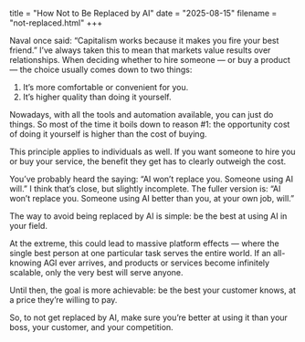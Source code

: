 title = "How Not to Be Replaced by AI"
date = "2025-08-15"
filename = "not-replaced.html"
+++


Naval once said: “Capitalism works because it makes you fire your best friend.”
I’ve always taken this to mean that markets value results over relationships. When deciding whether to hire someone — or buy a product — the choice usually comes down to two things:
1. It’s more comfortable or convenient for you.
2. It’s higher quality than doing it yourself.

Nowadays, with all the tools and automation available, you can just do things. So most of the time it boils down to reason #1: the opportunity cost of doing it yourself is higher than the cost of buying.

This principle applies to individuals as well. If you want someone to hire you or buy your service, the benefit they get has to clearly outweigh the cost.

You’ve probably heard the saying: “AI won’t replace you. Someone using AI will.” I think that’s close, but slightly incomplete. The fuller version is:
“AI won’t replace you. Someone using AI better than you, at your own job, will.”

The way to avoid being replaced by AI is simple: be the best at using AI in your field.

At the extreme, this could lead to massive platform effects — where the single best person at one particular task serves the entire world. If an all-knowing AGI ever arrives, and products or services become infinitely scalable, only the very best will serve anyone.

Until then, the goal is more achievable: be the best your customer knows, at a price they’re willing to pay.

So, to not get replaced by AI, make sure you’re better at using it than your boss, your customer, and your competition.